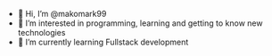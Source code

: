 - 👋 Hi, I’m @makomark99
- 👀 I’m interested in programming, learning and getting to know new technologies
- 🌱 I’m currently learning Fullstack development

<!---
makomark99/makomark99 is a ✨ special ✨ repository because its `README.md` (this file) appears on your GitHub profile.
You can click the Preview link to take a look at your changes.
--->
